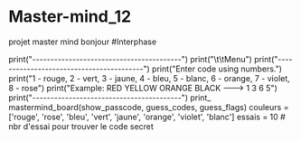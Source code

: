 # Master-mind_12
projet master mind 
bonjour 
#Interphase



print("-----------------------------------------")
print("\t\tMenu")
print("-----------------------------------------")
print("Enter code using numbers.")
print("1 - rouge, 2 - vert, 3 - jaune, 4 - bleu, 5 - blanc, 6 - orange, 7 - violet, 8 - rose")
print("Example: RED YELLOW ORANGE BLACK ---> 1 3 6 5")
print("-----------------------------------------")
print_ mastermind_board(show_passcode, guess_codes, guess_flags)
couleurs = ['rouge', 'rose', 'bleu', 'vert', 'jaune', 'orange', 'violet', 'blanc']
essais = 10    # nbr d'essai pour trouver le code secret
